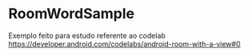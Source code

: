 # RoomWordSample
Exemplo feito para estudo referente ao codelab
https://developer.android.com/codelabs/android-room-with-a-view#0
